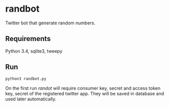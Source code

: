 # randbot
Twitter bot that generate random numbers.

## Requirements
Python 3.4, sqlite3, tweepy

## Run

``` bash
python3 randbot.py
```

On the first run *randot* will require consumer key, secret and access token
key, secret of the registered twitter app. They will be saved in database
and used later automatically.